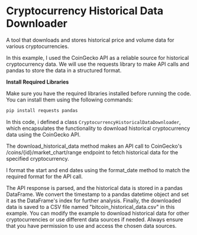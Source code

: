 # Cryptocurrency Historical Data Downloader

A tool that downloads and stores historical price and volume data for various cryptocurrencies.


In this example, I used the CoinGecko API as a reliable source for historical cryptocurrency data. We will use the requests library to make API calls and pandas to store the data in a structured format.

__Install Required Libraries__

Make sure you have the required libraries installed before running the code. You can install them using the following commands:

```bash
pip install requests pandas
```

In this code, i defined a class ```CryptocurrencyHistoricalDataDownloader```, which encapsulates the functionality to download historical cryptocurrency data using the CoinGecko API.

The download_historical_data method makes an API call to CoinGecko's /coins/{id}/market_chart/range endpoint to fetch historical data for the specified cryptocurrency.

I format the start and end dates using the format_date method to match the required format for the API call.

The API response is parsed, and the historical data is stored in a pandas DataFrame. We convert the timestamp to a pandas datetime object and set it as the DataFrame's index for further analysis.
Finally, the downloaded data is saved to a CSV file named "bitcoin_historical_data.csv" in this example.
You can modify the example to download historical data for other cryptocurrencies or use different data sources if needed. Always ensure that you have permission to use and access the chosen data sources.


